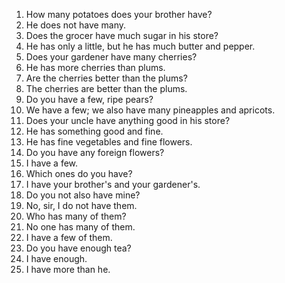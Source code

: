 1. How many potatoes does your brother have?
2. He does not have many.
3. Does the grocer have much sugar in his store?
4. He has only a little, but he has much butter and pepper.
5. Does your gardener have many cherries?
6. He has more cherries than plums.
7. Are the cherries better than the plums?
8. The cherries are better than the plums.
9. Do you have a few, ripe pears?
10. We have a few; we also have many pineapples and apricots.
11. Does your uncle have anything good in his store?
12. He has something good and fine.
13. He has fine vegetables and fine flowers.
14. Do you have any foreign flowers?
15. I have a few.
16. Which ones do you have?
17. I have your brother's and your gardener's.
18. Do you not also have mine?
19. No, sir, I do not have them.
20. Who has many of them?
21. No one has many of them.
22. I have a few of them.
23. Do you have enough tea?
24. I have enough.
25. I have more than he.
